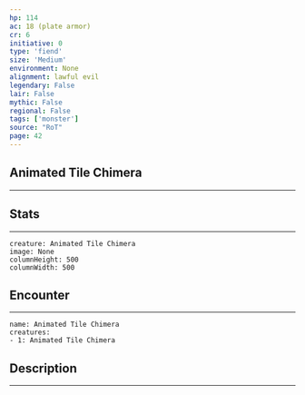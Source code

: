 ```yaml
---
hp: 114
ac: 18 (plate armor)
cr: 6
initiative: 0
type: 'fiend'    
size: 'Medium'
environment: None
alignment: lawful evil
legendary: False
lair: False
mythic: False
regional: False
tags: ['monster']
source: "RoT"
page: 42
---
```


## Animated Tile Chimera
---



## Stats
---

```statblock
creature: Animated Tile Chimera
image: None
columnHeight: 500
columnWidth: 500
```

## Encounter
---

```encounter-table
name: Animated Tile Chimera
creatures:
- 1: Animated Tile Chimera
```

## Description
---




